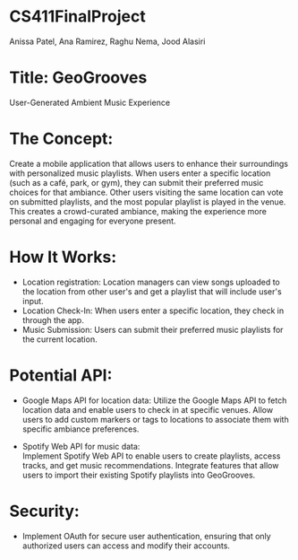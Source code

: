 # CS411FinalProject
Anissa Patel, Ana Ramirez, Raghu Nema, Jood Alasiri

# Title: GeoGrooves
User-Generated Ambient Music Experience


# The Concept:
Create a mobile application that allows users to enhance their surroundings with personalized music playlists. When users enter a specific location (such as a café, park, or gym), they can submit their preferred music choices for that ambiance. Other users visiting the same location can vote on submitted playlists, and the most popular playlist is played in the venue. This creates a crowd-curated ambiance, making the experience more personal and engaging for everyone present.

# How It Works:
- Location registration:
Location managers can view songs uploaded to the location from other user's and get a playlist that will include user's input. 
- Location Check-In:
When users enter a specific location, they check in through the app.
- Music Submission:
Users can submit their preferred music playlists for the current location. 


# Potential API:
- Google Maps API for location data:
Utilize the Google Maps API to fetch location data and enable users to check in at specific venues.
Allow users to add custom markers or tags to locations to associate them with specific ambiance preferences.

- Spotify Web API for music data:  
Implement Spotify Web API to enable users to create playlists, access tracks, and get music recommendations.
Integrate features that allow users to import their existing Spotify playlists into GeoGrooves.

# Security: 
- Implement OAuth for secure user authentication, ensuring that only authorized users can access and modify their accounts.

